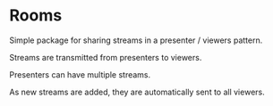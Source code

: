 # Rooms
Simple package for sharing streams in a presenter / viewers pattern.

Streams are transmitted from presenters to viewers.

Presenters can have multiple streams.

As new streams are added, they are automatically sent to all viewers.
